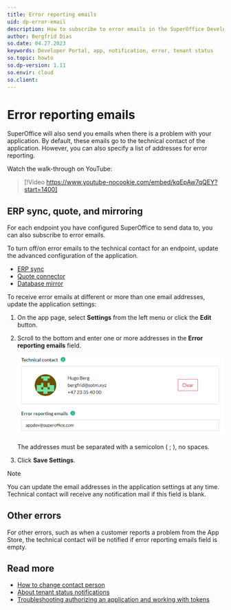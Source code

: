 ```yaml
---
title: Error reporting emails
uid: dp-error-email
description: How to subscribe to error emails in the SuperOffice Developer Portal.
author: Bergfrid Dias
so.date: 04.27.2023
keywords: Developer Portal, app, notification, error, tenant status
so.topic: howto
so.dp-version: 1.11
so.envir: cloud
so.client:
---
```


# Error reporting emails

SuperOffice will also send you emails when there is a problem with your application. By default, these emails go to the technical contact of the application. However, you can also specify a list of addresses for error reporting.

Watch the walk-through on YouTube:

<!-- markdownlint-disable-next-line MD034 MD007 -->
> [!Video https://www.youtube-nocookie.com/embed/kqEpAw7qQEY?start=1400]

## ERP sync, quote, and mirroring

For each endpoint you have configured SuperOffice to send data to, you can also subscribe to error emails.

To turn off/on error emails to the technical contact for an endpoint, update the advanced configuration of the application.

* [ERP sync][5]
* [Quote connector][6]
* [Database mirror][4]

To receive error emails at different or more than one email addresses, update the application settings:

1. On the app page, select **Settings** from the left menu or click the **Edit** button.

2. Scroll to the bottom and enter one or more addresses in the **Error reporting emails** field.

    ![Application settings, error reporting emails -screenshot][img3]

    The addresses must be separated with a semicolon ( ; ), no spaces.

3. Click **Save Settings**.

> [!NOTE]
> You can update the email addresses in the application settings at any time. Technical contact will receive any notification mail if this field is blank.

## Other errors

For other errors, such as when a customer reports a problem from the App Store, the technical contact will be notified if error reporting emails field is empty.

## Read more

* [How to change contact person][8]
* [About tenant status notifications][1]
* [Troubleshooting authorizing an application and working with tokens][7]

<!-- Referenced links -->
[1]: tenant-status/index.md#notify

[4]: ../create-app/config/update-endpoints.md#database-mirroring
[5]: ../create-app/config/update-endpoints.md#erp-sync
[6]: ../create-app/config/update-endpoints.md#quote-connector
[7]: ../../api/authentication/online/troubleshooting/index.md
[8]: ../faq/update-contact-person.md

<!-- Referenced images -->
[img3]: ../media/error-reporting-emails.png
